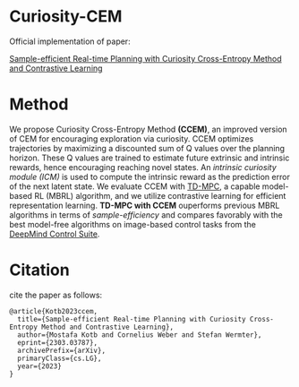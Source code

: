 # Curiosity-CEM
Official implementation of paper:

[Sample-efficient Real-time Planning with Curiosity Cross-Entropy Method and Contrastive Learning](https://arxiv.org/abs/2303.03787)

# Method
We propose Curiosity Cross-Entropy Method **(CCEM)**, an improved version of CEM for encouraging exploration via curiosity. CCEM optimizes trajectories by maximizing a discounted sum of Q values over the planning horizon. These Q values are trained to estimate future extrinsic and intrinsic rewards, hence encouraging reaching novel states. An _intrinsic curiosity module (ICM)_ is used to compute the intrinsic reward as the prediction error of the next latent state. We evaluate CCEM with [TD-MPC](https://github.com/nicklashansen/tdmpc), a capable model-based RL (MBRL) algorithm, and we utilize contrastive learning for efficient representation learning. **TD-MPC with CCEM** ouperforms previous MBRL algorithms in terms of _sample-efficiency_ and compares favorably with the best model-free algorithms on image-based control tasks from the [DeepMind Control Suite](https://github.com/deepmind/dm_control).


# Citation
cite the paper as follows:
```
@article{Kotb2023ccem,
  title={Sample-efficient Real-time Planning with Curiosity Cross-Entropy Method and Contrastive Learning},
  author={Mostafa Kotb and Cornelius Weber and Stefan Wermter},
  eprint={2303.03787},
  archivePrefix={arXiv},
  primaryClass={cs.LG},
  year={2023}
}
```
